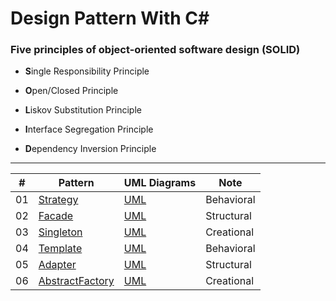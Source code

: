 Design Pattern With C#
============

### Five principles of object-oriented software design (SOLID)

- **S**ingle Responsibility Principle

- **O**pen/Closed Principle

- **L**iskov Substitution Principle

- **I**nterface Segregation Principle

- **D**ependency Inversion Principle

***

| # | Pattern | UML Diagrams | Note |
|---| ------- | ------------ | ---- |
| 01| [Strategy](/DesignPatternLib/Strategy) | [UML](/UML%20Diagrams/Strategy.pdf) | Behavioral |
| 02| [Facade](/DesignPatternLib/Facade) | [UML](/UML%20Diagrams/Facade.pdf) | Structural |
| 03| [Singleton](/DesignPatternLib/Singleton) | [UML](/UML%20Diagrams/Singleton.pdf) | Creational |
| 04| [Template](/DesignPatternLib/Template) | [UML](/UML%20Diagrams/Template.pdf) | Behavioral |
| 05| [Adapter](/DesignPatternLib/Adapter) | [UML](/UML%20Diagrams/Adapter.pdf) | Structural |
| 06| [AbstractFactory](/DesignPatternLib/AbstractFactory) | [UML](/UML%20Diagrams/AbstractFactory.pdf) | Creational |
